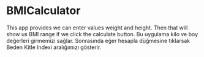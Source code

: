 # BMICalculator
This app provides we can enter values weight and height. Then that will show us BMI range if we click the calculate button.
Bu uygulama kilo ve boy değerleri girmemizi sağlar. Sonrasında eğer hesapla düğmesine tıklarsak Beden Kitle Indexi aralığımızı gösterir.
